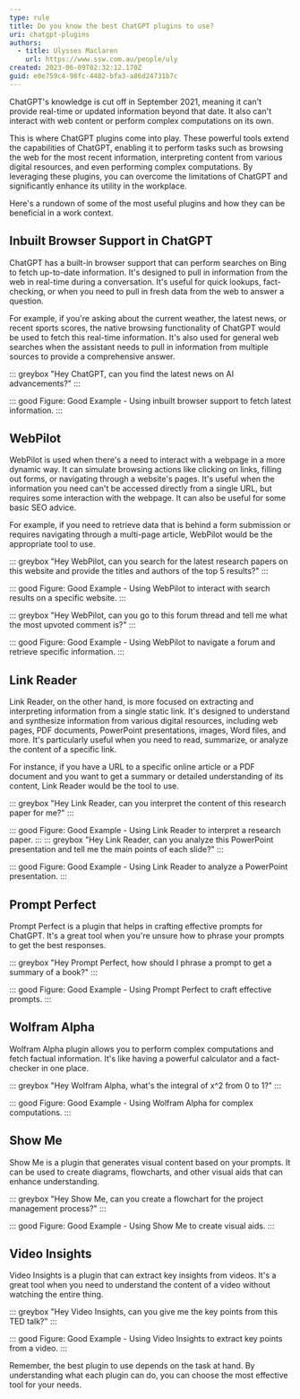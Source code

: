 ```yaml
---
type: rule
title: Do you know the best ChatGPT plugins to use?
uri: chatgpt-plugins
authors:
  - title: Ulysses Maclaren
    url: https://www.ssw.com.au/people/uly
created: 2023-06-09T02:32:12.170Z
guid: e0e759c4-98fc-4482-bfa3-a86d24731b7c
---
```

ChatGPT's knowledge is cut off in September 2021, meaning it can't provide real-time or updated information beyond that date. It also can't interact with web content or perform complex computations on its own.



This is where ChatGPT plugins come into play. These powerful tools extend the capabilities of ChatGPT, enabling it to perform tasks such as browsing the web for the most recent information, interpreting content from various digital resources, and even performing complex computations. By leveraging these plugins, you can overcome the limitations of ChatGPT and significantly enhance its utility in the workplace.

Here's a rundown of some of the most useful plugins and how they can be beneficial in a work context.
            
<!--endintro-->

## Inbuilt Browser Support in ChatGPT

ChatGPT has a built-in browser support that can perform searches on Bing to fetch up-to-date information. It's designed to pull in information from the web in real-time during a conversation. It's useful for quick lookups, fact-checking, or when you need to pull in fresh data from the web to answer a question.

For example, if you're asking about the current weather, the latest news, or recent sports scores, the native browsing functionality of ChatGPT would be used to fetch this real-time information. It's also used for general web searches when the assistant needs to pull in information from multiple sources to provide a comprehensive answer.



::: greybox
"Hey ChatGPT, can you find the latest news on AI advancements?"
:::


::: good
Figure: Good Example - Using inbuilt browser support to fetch latest information.
:::



## WebPilot

WebPilot is used when there's a need to interact with a webpage in a more dynamic way. It can simulate browsing actions like clicking on links, filling out forms, or navigating through a website's pages. It's useful when the information you need can't be accessed directly from a single URL, but requires some interaction with the webpage. It can also be useful for some basic SEO advice.

For example, if you need to retrieve data that is behind a form submission or requires navigating through a multi-page article, WebPilot would be the appropriate tool to use.

::: greybox
"Hey WebPilot, can you search for the latest research papers on this website and provide the titles and authors of the top 5 results?"
:::

::: good
Figure: Good Example - Using WebPilot to interact with search results on a specific website.
:::

::: greybox
"Hey WebPilot, can you go to this forum thread and tell me what the most upvoted comment is?"
:::

::: good
Figure: Good Example - Using WebPilot to navigate a forum and retrieve specific information.
:::



## Link Reader

Link Reader, on the other hand, is more focused on extracting and interpreting information from a single static link. It's designed to understand and synthesize information from various digital resources, including web pages, PDF documents, PowerPoint presentations, images, Word files, and more. It's particularly useful when you need to read, summarize, or analyze the content of a specific link. 

For instance, if you have a URL to a specific online article or a PDF document and you want to get a summary or detailed understanding of its content, Link Reader would be the tool to use.

::: greybox
"Hey Link Reader, can you interpret the content of this research paper for me?"
:::

::: good
Figure: Good Example - Using Link Reader to interpret a research paper.
:::
::: greybox
"Hey Link Reader, can you analyze this PowerPoint presentation and tell me the main points of each slide?"
:::

::: good
Figure: Good Example - Using Link Reader to analyze a PowerPoint presentation.
:::



## Prompt Perfect

Prompt Perfect is a plugin that helps in crafting effective prompts for ChatGPT. It's a great tool when you're unsure how to phrase your prompts to get the best responses.

::: greybox
"Hey Prompt Perfect, how should I phrase a prompt to get a summary of a book?"
:::

::: good
Figure: Good Example - Using Prompt Perfect to craft effective prompts.
:::



## Wolfram Alpha

Wolfram Alpha plugin allows you to perform complex computations and fetch factual information. It's like having a powerful calculator and a fact-checker in one place.

::: greybox
"Hey Wolfram Alpha, what's the integral of x^2 from 0 to 1?"
:::

::: good
Figure: Good Example - Using Wolfram Alpha for complex computations.
:::



## Show Me

Show Me is a plugin that generates visual content based on your prompts. It can be used to create diagrams, flowcharts, and other visual aids that can enhance understanding.

::: greybox
"Hey Show Me, can you create a flowchart for the project management process?"
:::

::: good
Figure: Good Example - Using Show Me to create visual aids.
:::



## Video Insights

Video Insights is a plugin that can extract key insights from videos. It's a great tool when you need to understand the content of a video without watching the entire thing.

::: greybox
"Hey Video Insights, can you give me the key points from this TED talk?"
:::

::: good
Figure: Good Example - Using Video Insights to extract key points from a video.
:::



Remember, the best plugin to use depends on the task at hand. By understanding what each plugin can do, you can choose the most effective tool for your needs.
